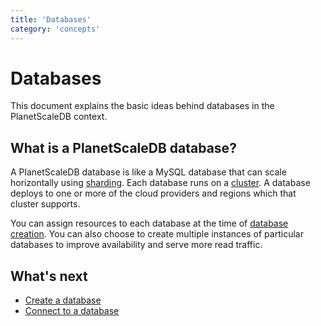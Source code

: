 ```yaml
---
title: 'Databases'
category: 'concepts'
---
```


# Databases

This document explains the basic ideas behind databases in the PlanetScaleDB context.

## What is a PlanetScaleDB database?

A PlanetScaleDB database is like a MySQL database that can scale horizontally using [sharding](psdb/sharding-schemes). Each database runs on a [cluster](psdb/clusters). A database deploys to one or more of the cloud providers and regions which that cluster supports.

You can assign resources to each database at the time of [database creation](psdb/creating-database). You can also choose to create multiple instances of particular databases to improve availability and serve more read traffic.

## What's next

- [Create a database](psdb/creating-database)
- [Connect to a database](psdb/connecting-to-db)
